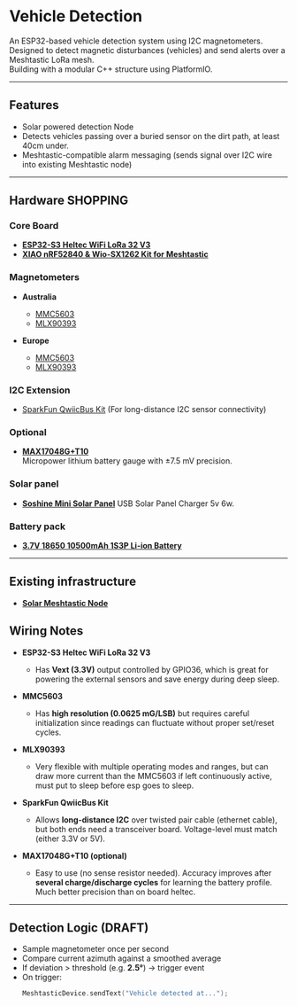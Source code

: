 # Vehicle Detection

An ESP32-based vehicle detection system using I2C magnetometers.  
Designed to detect magnetic disturbances (vehicles) and send alerts over a Meshtastic LoRa mesh.  
Building with a modular C++ structure using PlatformIO.

---

## Features
- Solar powered detection Node
- Detects vehicles passing over a buried sensor on the dirt path, at least 40cm under.
- Meshtastic-compatible alarm messaging (sends signal over I2C wire into existing Meshtastic node)

---

## Hardware SHOPPING

### Core Board
- **[ESP32-S3 Heltec WiFi LoRa 32 V3](https://www.amazon.es/-/en/Fangxuee-Heltec-Meshtastic-LoRa32-863-928MHZ/dp/B0DTHZ8CVF/)**  
- **[XIAO nRF52840 & Wio-SX1262 Kit for Meshtastic](https://core-electronics.com.au/xiao-esp32s3-meshtastic-lora-wio-sx1262-wireless-communication-device.html)**

### Magnetometers
- **Australia**
  - [MMC5603](https://littlebirdelectronics.com.au/products/adafruit-triple-axis-magnetometer-mmc5603)  
  - [MLX90393](https://littlebirdelectronics.com.au/products/adafruit-wide-range-triple-axis-magnetometer-mlx90393)  

- **Europe**
  - [MMC5603](https://es.aliexpress.com/item/1005008923222064.html?spm=a2g0o.detail.0.0.5dd4Rl9jRl9j1I&mp=1&pdp_npi=5%40dis%21EUR%21EUR%204.09%21EUR%204.09%21%21EUR%204.09%21%21%21%402103205217559088707808148e3dd2%2112000047218838031%21ct%21ES%212759432007%21%211%210&gatewayAdapt=glo2esp)
  - [MLX90393](https://es.aliexpress.com/item/1005009594077249.html?spm=a2g0o.detail.0.0.1bf3C05dC05d5Z&mp=1&pdp_npi=5%40dis%21EUR%21EUR%206.17%21EUR%203.89%21%21EUR%203.89%21%21%21%402103205217559088177796853e3dd2%2112000049565358424%21ct%21ES%212759432007%21%211%210&gatewayAdapt=glo2esp)

### I2C Extension
- [SparkFun QwiicBus Kit](https://core-electronics.com.au/sparkfun-qwiicbus-endpoint.html)
(For long-distance I2C sensor connectivity)

### Optional
- **[MAX17048G+T10](https://www.mouser.com/datasheet/2/609/MAX17048_MAX17049-3469099.pdf)**  
  Micropower lithium battery gauge with ±7.5 mV precision.

### Solar panel
- **[Soshine Mini Solar Panel](https://www.amazon.com/gp/product/B099RSLNZ4/ref=ox_sc_rp_title_rp_4?smid=&pf_rd_p=5d865192-d391-4c21-b512-33ef668eaf70&pf_rd_r=ZD34D17Q1Y9YK24T2YJF&pd_rd_wg=ZZ4WH&pd_rd_i=B099RSLNZ4&pd_rd_w=qxl9E&content-id=amzn1.sym.5d865192-d391-4c21-b512-33ef668eaf70&pd_rd_r=34bb9ed1-854c-4531-a427-4dfd883824a8&th=1)**
  USB Solar Panel Charger 5v 6w.

### Battery pack
- **[3.7V 18650 10500mAh 1S3P Li-ion Battery](https://www.amazon.com/CASFROM-Compatible-Raspberry-Expansion-Simplehuman/dp/B0F6YQ5N89/ref=sr_1_3_sspa?crid=1Y3TGZSPH0CLH&dib=eyJ2IjoiMSJ9.2cC4wHjAOveuni3fPLgklI2anq8qZR3mahU_1NZ8Wfkr_xLWDXc3jyd4yNKjtAzIJgP6rkHCaVlKyeBhPLEavPd6ATVfCvVypiUZy9Fz5wVC7qCxgWrsOkE4iVT9EJH9b3zQEnJbewSdcbDe1_evJixsyR-V9SwzzXcvsmppd3Qv9EkH1Da1TYBWlWirT4vLtMP1MdHqve-rQfHhaF4oaLit2LzsnA4UtkWgzXZwiHsscuDUr50korjJxhCqK0t619teYui8PROMIDfy_CPHgxaTLrPr0RB3jxQCIlf-bRw.tuKJZKJZRW2r4_WaC515kUx-KhOzimWtvhVpHQ-kamo&dib_tag=se&keywords=lithium+battery+pack+18650&qid=1755907422&sprefix=lithium+battery+pack+18650%2Caps%2C228&sr=8-3-spons&sp_csd=d2lkZ2V0TmFtZT1zcF9hdGY&psc=1)**


---

## Existing infrastructure
- **[Solar Meshtastic Node](https://es.aliexpress.com/item/32908615100.html?spm=a2g0o.order_list.order_list_main.5.281f1802KYNsAG&gatewayAdapt=glo2esp)**


## Wiring Notes

- **ESP32-S3 Heltec WiFi LoRa 32 V3**  
  - Has **Vext (3.3V)** output controlled by GPIO36, which is great for powering the external sensors and save energy during deep sleep.  

- **MMC5603**  
  - Has **high resolution (0.0625 mG/LSB)** but requires careful initialization since readings can fluctuate without proper set/reset cycles.  

- **MLX90393**  
  - Very flexible with multiple operating modes and ranges, but can draw more current than the MMC5603 if left continuously active, must put to sleep before esp goes to sleep.  

- **SparkFun QwiicBus Kit**  
  - Allows **long-distance I2C** over twisted pair cable (ethernet cable), but both ends need a transceiver board. Voltage-level must match (either 3.3V or 5V).  

- **MAX17048G+T10 (optional)**  
  - Easy to use (no sense resistor needed). Accuracy improves after **several charge/discharge cycles** for learning the battery profile. Much better precision than on board heltec. 

---

## Detection Logic (DRAFT)

- Sample magnetometer once per second  
- Compare current azimuth against a smoothed average  
- If deviation > threshold (e.g. **2.5°**) → trigger event  
- On trigger:  
  ```cpp
  MeshtasticDevice.sendText("Vehicle detected at...");
  ```
